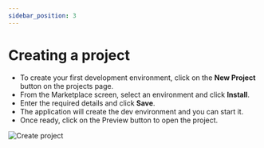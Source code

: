 ```yaml
---
sidebar_position: 3
---
```


# Creating a project

- To create your first development environment, click on the **New Project** button on the projects page.
- From the Marketplace screen, select an environment and click **Install**.
- Enter the required details and click **Save**.
- The application will create the dev environment and you can start it. 
- Once ready, click on the Preview button to open the project.

![Create project](/img/tutorial/create-project.gif)